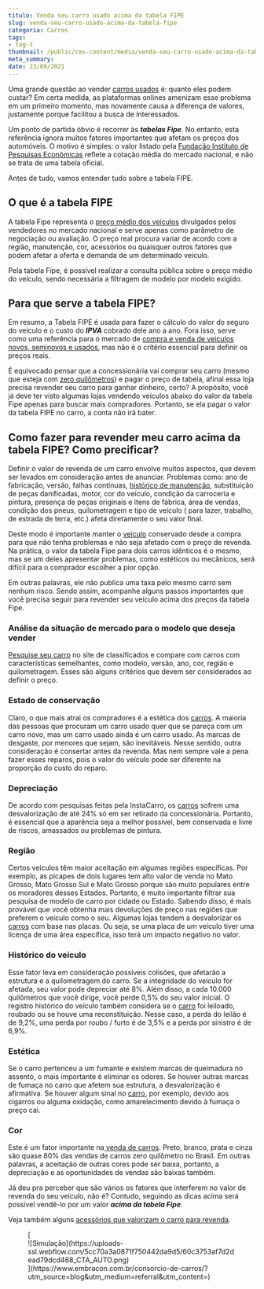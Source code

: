 ```yaml
---
titulo: Venda seu carro usado acima da tabela FIPE
slug: venda-seu-carro-usado-acima-da-tabela-fipe
categoria: Carros
tags:
- tag-1
thumbnail: /public/cms-content/media/venda-seu-carro-usado-acima-da-tabela-fipe.jpg
meta_summary: 
date: 23/09/2021
---
```

Uma grande questão ao vender [carros usados](https://www.embracon.com.br/blog/consorcio-de-carros-usados-vale-a-pena) ​​é: quanto eles podem custar? Em certa medida, as plataformas onlines amenizam esse problema em um primeiro momento, mas novamente causa a diferença de valores, justamente porque facilitou a busca de interessados.

Um ponto de partida óbvio é recorrer às ***tabelas Fipe***. No entanto, esta referência ignora muitos fatores importantes que afetam os preços dos automóveis. O motivo é simples: o valor listado pela [Fundação Instituto de Pesquisas Econômicas](https://www.fipe.org.br/) reflete a cotação média do mercado nacional, e não se trata de uma tabela oficial.

Antes de tudo, vamos entender tudo sobre a tabela FIPE.

O que é a tabela FIPE 
----------------------

A tabela Fipe representa o [preço médio dos veículos](https://www.embracon.com.br/blog/usando-meu-carro-como-meio-de-fazer-uma-renda-extra) divulgados pelos vendedores no mercado nacional e serve apenas como parâmetro de negociação ou avaliação. O preço real procura variar de acordo com a região, manutenção, cor, acessórios ou quaisquer outros fatores que podem afetar a oferta e demanda de um determinado veículo.

Pela tabela Fipe, é possível realizar a consulta pública sobre o preço médio do veículo, sendo necessária a filtragem de modelo por modelo exigido.

Para que serve a tabela FIPE? 
------------------------------

Em resumo, a Tabela FIPE é usada para fazer o cálculo do valor do seguro do veículo e o custo do ***IPVA*** cobrado dele ano a ano. Fora isso, serve como uma referência para o mercado de [compra e venda de veículos novos, seminovos e usados](https://www.embracon.com.br/blog/pensando-em-comprar-um-carro-saiba-o-que-levar-em-consideracao), mas não é o critério essencial para definir os preços reais.

É equivocado pensar que a concessionária vai comprar seu carro (mesmo que esteja com [zero quilômetros](https://www.embracon.com.br/blog/conquiste-seu-carro-zero-km-com-um-consorcio)) e pagar o preço de tabela, afinal essa loja precisa revender seu carro para ganhar dinheiro, certo? A propósito, você já deve ter visto algumas lojas vendendo veículos abaixo do valor da tabela Fipe apenas para buscar mais compradores. Portanto, se ela pagar o valor da tabela FIPE no carro, a conta não irá bater.

Como fazer para revender meu carro acima da tabela FIPE? Como precificar? 
--------------------------------------------------------------------------

Definir o valor de revenda de um carro envolve muitos aspectos, que devem ser levados em consideração antes de anunciar. Problemas como: ano de fabricação, versão, falhas contínuas, [histórico de manutenção](https://www.embracon.com.br/blog/manutencao-preventiva-vale-a-pena-investir), substituição de peças danificadas, motor, cor do veículo, condição da carroceria e pintura, presença de peças originais e itens de fábrica, área de vendas, condição dos pneus, quilometragem e tipo de veículo ( para lazer, trabalho, de estrada de terra, etc.) afeta diretamente o seu valor final.

Deste modo é importante manter o [veículo](https://www.embracon.com.br/blog/carros-que-voce-pode-comprar-com-consorcio-de-automoveis) conservado desde a compra para que não tenha problemas e não seja afetado com o preço de revenda. Na prática, o valor da tabela Fipe para dois carros idênticos é o mesmo, mas se um deles apresentar problemas, como estéticos ou mecânicos, será difícil para o comprador escolher a pior opção.

Em outras palavras, ele não publica uma taxa pelo mesmo carro sem nenhum risco. Sendo assim, acompanhe alguns passos importantes que você precisa seguir para revender seu veículo acima dos preços da tabela Fipe.

### Análise da situação de mercado para o modelo que deseja vender 

[Pesquise seu carro](https://www.embracon.com.br/blog/8-detalhes-para-prestar-atencao-na-hora-de-comprar-um-carro) no site de classificados e compare com carros com características semelhantes, como modelo, versão, ano, cor, região e quilometragem. Esses são alguns critérios que devem ser considerados ao definir o preço.

### Estado de conservação 

Claro, o que mais atrai os compradores é a estética dos [carros](https://www.embracon.com.br/blog/como-o-consorcio-de-veiculos-cresce-mesmo-no-meio-da-pandemia). A maioria das pessoas que procuram um carro usado quer que se pareça com um carro novo, mas um carro usado ainda é um carro usado. As marcas de desgaste, por menores que sejam, são inevitáveis. Nesse sentido, outra consideração é consertar antes da revenda. Mas nem sempre vale a pena fazer esses reparos, pois o valor do veículo pode ser diferente na proporção do custo do reparo.

### Depreciação 

De acordo com pesquisas feitas pela InstaCarro, os [carros](https://www.embracon.com.br/blog/consorcio-de-veiculos-cresceu-durante-a-crise-entenda-o-motivo) sofrem uma desvalorização de até 24% só em ser retirado da concessionária. Portanto, é essencial que a aparência seja a melhor possível, bem conservada e livre de riscos, amassados ​​ou problemas de pintura.

### Região 

Certos veículos têm maior aceitação em algumas regiões específicas. Por exemplo, as picapes de dois lugares tem alto valor de venda no Mato Grosso, Mato Grosso Sul e Mato Grosso porque são muito populares entre os moradores desses Estados. Portanto, é muito importante filtrar sua pesquisa de modelo de carro por cidade ou Estado. Sabendo disso, é mais provável que você obtenha mais devoluções de preço nas regiões que preferem o veículo como o seu. Algumas lojas tendem a desvalorizar os [carros](https://www.embracon.com.br/blog/guia-de-como-transferir-veiculo) com base nas placas. Ou seja, se uma placa de um veículo tiver uma licença de uma área específica, isso terá um impacto negativo no valor.

### Histórico do veículo 

Esse fator leva em consideração possíveis colisões, que afetarão a estrutura e a quilometragem do carro. Se a integridade do veículo for afetada, seu valor pode depreciar até 8%. Além disso, a cada 10.000 quilômetros que você dirige, você perde 0,5% do seu valor inicial. O registro histórico do veículo também considera se o [carro](https://www.embracon.com.br/blog/os-melhores-carros-de-luxo-no-brasil) foi leiloado, roubado ou se houve uma reconstituição. Nesse caso, a perda do leilão é de 9,2%, uma perda por roubo / furto é de 3,5% e a perda por sinistro é de 6,9%.

### Estética 

Se o carro pertenceu a um fumante e existem marcas de queimadura no assento, o mais importante é eliminar os odores. Se houver outras marcas de fumaça no carro que afetem sua estrutura, a desvalorização é afirmativa. Se houver algum sinal no [carro](https://www.embracon.com.br/blog/consorcio-de-carro-compre-seu-automovel-sem-juros), por exemplo, devido aos cigarros ou alguma oxidação, como amarelecimento devido à fumaça o preço cai.

### Cor 

Este é um fator importante na[ venda de carros](https://www.embracon.com.br/blog/os-principais-cuidados-na-hora-de-vender-o-seu-carro). Preto, branco, prata e cinza são quase 80% das vendas de carros zero quilômetro no Brasil. Em outras palavras, a aceitação de outras cores pode ser baixa, portanto, a depreciação e as oportunidades de vendas são baixas também.

Já deu pra perceber que são vários os fatores que interferem no valor de revenda do seu veículo, não é? Contudo, seguindo as dicas acima será possível vendê-lo por um valor ***acima da tabela Fipe***.

Veja também alguns [acessórios que valorizam o carro para revenda](https://www.embracon.com.br/blog/customizado-acessorios-que-valorizam-o-carro-para-a-revenda).

<figure class="w-richtext-figure-type-image w-richtext-align-center">[<div>![Simulação](https://uploads-ssl.webflow.com/5cc70a3a0871f750442da9d5/60c3753af7d2dead79dcd468_CTA_AUTO.png)</div>](https://www.embracon.com.br/consorcio-de-carros/?utm_source=blog&utm_medium=referral&utm_content=)</figure>
